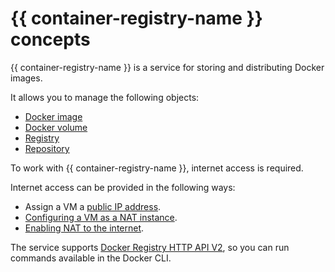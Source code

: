 # {{ container-registry-name }} concepts

{{ container-registry-name }} is a service for storing and distributing Docker images.

It allows you to manage the following objects:
* [Docker image](docker-image.md)
* [Docker volume](docker-volume.md)
* [Registry](registry.md)
* [Repository](repository.md)

To work with {{ container-registry-name }}, internet access is required.

Internet access can be provided in the following ways:
* Assign a VM a [public IP address](../../vpc/concepts/address.md#public-addresses).
* [Configuring a VM as a NAT instance](../../tutorials/routing/nat-instance.md).
* [Enabling NAT to the internet](../../vpc/operations/enable-nat.md).

The service supports [Docker Registry HTTP API V2](https://docs.docker.com/registry/spec/api/), so you can run commands available in the Docker CLI.